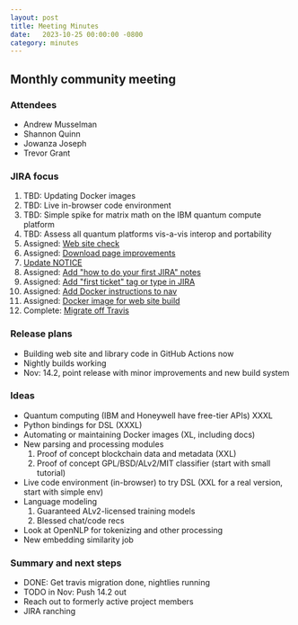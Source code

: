 ```yaml
---
layout: post
title: Meeting Minutes
date:   2023-10-25 00:00:00 -0800
category: minutes
---
```

## Monthly community meeting

### Attendees
* Andrew Musselman
* Shannon Quinn
* Jowanza Joseph
* Trevor Grant

### JIRA focus
1. TBD: Updating Docker images
1. TBD: Live in-browser code environment
1. TBD: Simple spike for matrix math on the IBM quantum compute platform
1. TBD: Assess all quantum platforms vis-a-vis interop and portability
1. Assigned: [Web site check](https://issues.apache.org/jira/browse/MAHOUT-2152)
1. Assigned: [Download page improvements](https://issues.apache.org/jira/browse/MAHOUT-2153)
1. [Update NOTICE](https://issues.apache.org/jira/browse/MAHOUT-2154)
1. Assigned: [Add "how to do your first JIRA" notes](https://issues.apache.org/jira/browse/MAHOUT-2156)
1. Assigned: [Add "first ticket" tag or type in JIRA](https://issues.apache.org/jira/browse/MAHOUT-2157)
1. Assigned: [Add Docker instructions to nav](https://issues.apache.org/jira/browse/MAHOUT-2159)
1. Assigned: [Docker image for web site build](https://issues.apache.org/jira/browse/MAHOUT-2165)
1. Complete: [Migrate off Travis](https://issues.apache.org/jira/browse/MAHOUT-2149)

### Release plans
* Building web site and library code in GitHub Actions now
* Nightly builds working
* Nov: 14.2, point release with minor improvements and new build system

### Ideas 
* Quantum computing (IBM and Honeywell have free-tier APIs) XXXL
* Python bindings for DSL (XXXL)
* Automating or maintaining Docker images (XL, including docs)
* New parsing and processing modules
  1. Proof of concept blockchain data and metadata (XXL)
  1. Proof of concept GPL/BSD/ALv2/MIT classifier (start with small tutorial)
* Live code environment (in-browser) to try DSL (XXL for a real version, start with simple env)
* Language modeling
  1. Guaranteed ALv2-licensed training models
  1. Blessed chat/code recs
* Look at OpenNLP for tokenizing and other processing
* New embedding similarity job

### Summary and next steps 
* DONE: Get travis migration done, nightlies running
* TODO in Nov: Push 14.2 out
* Reach out to formerly active project members
* JIRA ranching
